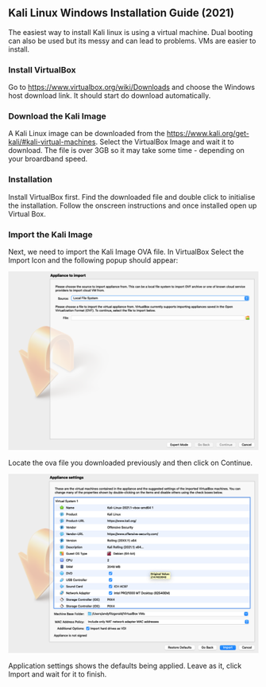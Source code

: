 ## Kali Linux Windows Installation Guide (2021)

The easiest way to install Kali linux is using a virtual machine. Dual booting can also be used but its messy and can lead to problems. VMs are easier to install. 

### Install VirtualBox

Go to https://www.virtualbox.org/wiki/Downloads and choose the Windows host download link. It should start do download automatically.

### Download the Kali Image

A Kali Linux image can be downloaded from the https://www.kali.org/get-kali/#kali-virtual-machines. Select the VirtualBox Image and wait it to download. The file is over 3GB so it may take some time - depending on your broardband speed. 

### Installation

Install VirtualBox first. Find the downloaded file and double click to initialise the installation. Follow the onscreen instructions and once installed open up Virtual Box. 

### Import the Kali Image

Next, we need to import the Kali Image OVA file. In VirtualBox Select the Import Icon and the following popup should appear:

![Import OVA File](../imgs/win-import-vb.png)

Locate the ova file you downloaded previously and then click on Continue. 

![Import Confirmation](../imgs/win-import-2-vb.png)

Application settings shows the defaults being applied. Leave as it, click Import and wait for it to finish.
